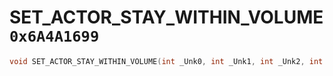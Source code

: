 # SET_ACTOR_STAY_WITHIN_VOLUME `0x6A4A1699`

```cpp
void SET_ACTOR_STAY_WITHIN_VOLUME(int _Unk0, int _Unk1, int _Unk2, int _Unk3);
```